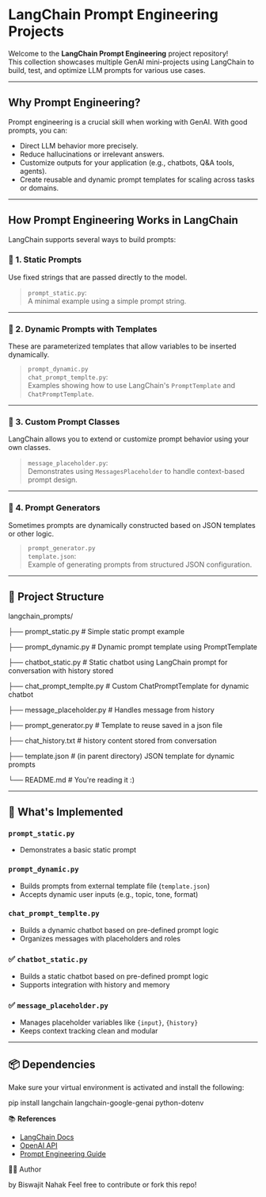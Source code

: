 #  LangChain Prompt Engineering Projects

Welcome to the **LangChain Prompt Engineering** project repository!  
This collection showcases multiple GenAI mini-projects using LangChain to build, test, and optimize LLM prompts for various use cases.

---


##  Why Prompt Engineering?

Prompt engineering is a crucial skill when working with GenAI. With good prompts, you can:
- Direct LLM behavior more precisely.
- Reduce hallucinations or irrelevant answers.
- Customize outputs for your application (e.g., chatbots, Q&A tools, agents).
- Create reusable and dynamic prompt templates for scaling across tasks or domains.

---

##  How Prompt Engineering Works in LangChain

LangChain supports several ways to build prompts:

### 🔹 1. **Static Prompts**
Use fixed strings that are passed directly to the model.

>  `prompt_static.py`:  
A minimal example using a simple prompt string.

---

### 🔹 2. **Dynamic Prompts with Templates**
These are parameterized templates that allow variables to be inserted dynamically.

>  `prompt_dynamic.py`  
>  `chat_prompt_templte.py`:  
Examples showing how to use LangChain's `PromptTemplate` and `ChatPromptTemplate`.

---

### 🔹 3. **Custom Prompt Classes**
LangChain allows you to extend or customize prompt behavior using your own classes.

>  `message_placeholder.py`:  
Demonstrates using `MessagesPlaceholder` to handle context-based prompt design.

---

### 🔹 4. **Prompt Generators**
Sometimes prompts are dynamically constructed based on JSON templates or other logic.

>  `prompt_generator.py`  
>  `template.json`:  
Example of generating prompts from structured JSON configuration.

---



## 📁 Project Structure

langchain_prompts/

├── prompt_static.py # Simple static prompt example

├── prompt_dynamic.py # Dynamic prompt template using PromptTemplate

├── chatbot_static.py # Static chatbot using LangChain prompt for conversation with history stored

├── chat_prompt_templte.py # Custom ChatPromptTemplate for dynamic chatbot

├── message_placeholder.py # Handles message from history

├── prompt_generator.py # Template to reuse saved in a json file 

├── chat_history.txt # history content stored from conversation

├── template.json # (in parent directory) JSON template for dynamic prompts

└── README.md # You're reading it :)


---

## 🚀 What's Implemented

###  `prompt_static.py`
- Demonstrates a basic static prompt

###  `prompt_dynamic.py`
- Builds prompts from external template file (`template.json`)
- Accepts dynamic user inputs (e.g., topic, tone, format)

###  `chat_prompt_templte.py`
- Builds a dynamic chatbot based on pre-defined prompt logic
- Organizes messages with placeholders and roles

### ✅ `chatbot_static.py`
- Builds a static chatbot based on pre-defined prompt logic
- Supports integration with history and memory

### ✅ `message_placeholder.py`
- Manages placeholder variables like `{input}`, `{history}`
- Keeps context tracking clean and modular

---

## 📦 Dependencies

Make sure your virtual environment is activated and install the following:

pip install langchain langchain-google-genai python-dotenv

📚 **References**

- [LangChain Docs](https://docs.langchain.com/)
- [OpenAI API](https://platform.openai.com/docs/)
- [Prompt Engineering Guide](https://www.promptingguide.ai/)

👨‍💻 Author

by Biswajit Nahak
Feel free to contribute or fork this repo!


